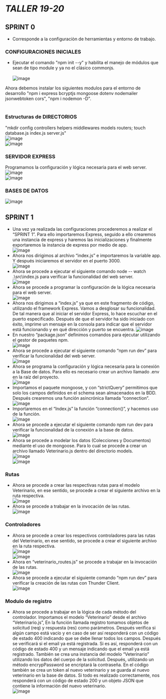 # _TALLER 19-20_ <br>

## SPRINT 0 <br>
- Corresponde a la configuraciòn  de herramientas  y entorno de trabajo.  <br>

### CONFIGURACIONES INICIALES <br>
* Ejecutar el comando  "npm init --y"  y habilita el manejo de módulos que sean de tipo module y ya no el clásico commonjs. <br><br>
![image](https://github.com/SandovalBrandon1027/veterinaria/assets/117743538/78f84cfb-76a6-4ea4-b74c-46d198a08c98) <br>

Ahora debemos instalar los siguientes modulos para el entorno de desarrollo "npm i express bcryptjs mongoose dotenv nodemailer jsonwebtoken cors", "npm i nodemon -D". <br>
<br>
### Estructuras de DIRECTORIOS <br>
"mkdir config controllers helpers middlewares models routers; touch database.js index.js server.js" <br>
![image](https://github.com/SandovalBrandon1027/veterinaria/assets/117743538/434f3750-1f52-4d0e-b9a2-314251d5c68f) <br>
![image](https://github.com/SandovalBrandon1027/veterinaria/assets/117743538/4183f405-6da0-4703-8a9d-8aba1e761892) <br>

### SERVIDOR EXPRESS <br>
Programamos la configuración y lógica necesaria para el web server. <br>
![image](https://github.com/SandovalBrandon1027/veterinaria/assets/117743538/ff5ef08f-7a52-4cf2-a28f-466a8a4a09da) <br>
![image](https://github.com/SandovalBrandon1027/veterinaria/assets/117743538/ff17c3b4-946e-4af5-9e02-6331111f0b8a) <br>

### BASES DE DATOS
![image](https://github.com/SandovalBrandon1027/veterinaria/assets/117743538/572cbd56-44c5-4223-bd6e-5f31d14f5186)

## SPRINT 1 <br>

- Una vez ya realizada las configuraciones procederemos a realizar el “SPRINT 1”. Para ello importaremos Express, seguido a ello crearemos una instancia de express y haremos las inicializaciones y finalmente exportaremos la instancia de express por medio de app. <br>
![image](https://github.com/SandovalBrandon1027/veterinaria/assets/117743120/b51745d9-08c0-4c27-bac7-6ce5b3750d39) <br>
- Ahora nos dirigimos al archivo “index.js” e importaremos la variable app. Y después iniciaremos el servidor en el puerto 3000. <br>
![image](https://github.com/SandovalBrandon1027/veterinaria/assets/117743120/ed1e55c2-0a45-4c6b-9809-25b6c5049962) <br>
- Ahora se procede a ejecutar el siguiente comando node -- watch  .\src\index.js para verificar la funcionalidad del web server. <br>
![image](https://github.com/SandovalBrandon1027/veterinaria/assets/117743120/6d9cff49-fc15-4ef5-a310-cfbc4717aec8) <br>
- Ahora se procede a programar la configuración de la lógica necesaria para el web server. <br>
![image](https://github.com/SandovalBrandon1027/veterinaria/assets/117743120/71014ba1-027e-46c5-b8b2-cbe9d960e72f) <br>
- Ahora nos dirigimos a “index.js” ya que en este fragmento de código, utilizando el framework Express. Vamos a desglosar su funcionalidad. De tal manera que al iniciar el servidor Express, lo hace escuchar en el puerto especificado. Después de que el servidor ha sido iniciado con éxito, imprime un mensaje en la consola para indicar que el servidor está funcionando y en qué dirección y puerto se encuentra.
![image](https://github.com/SandovalBrandon1027/veterinaria/assets/117743120/47687652-5acb-444e-88a7-5f91569cc608) <br>
- En nuestro “package.json” definimos comandos para ejecutar utilizando el gestor de paquetes npm. <br>
![image](https://github.com/SandovalBrandon1027/veterinaria/assets/117743120/a27a98fd-ad83-4e05-bf1a-d8607f788969) <br>
- Ahora se procede a ejecutar el siguiente comando  “npm run dev” para verificar la funcionalidad del web server. <br>
![image](https://github.com/SandovalBrandon1027/veterinaria/assets/117743120/0f174cc2-0715-4b3a-be70-7f15aa96fd24) <br>
- Ahora se programa la configuración y lógica necesaria para la conexión a la Base de datos. Para ello es necesario crear un archivo llamado .env en la raíz del proyecto. <br>
![image](https://github.com/SandovalBrandon1027/veterinaria/assets/117743120/3bf6d70e-aabf-43ef-89d3-c8e856a68997) <br>
- Importamos el paquete mongoose, y con “strictQuery” permitimos que solo los campos definidos en el schema sean almacenados en la BDD. Después crearemos una función asincrónica llamada  “connection”. <br>
![image](https://github.com/SandovalBrandon1027/veterinaria/assets/117743120/6648be8f-6d15-4129-af70-51db88e9ee23) <br>
- Importaremos en el “Index.js” la función “connection()”, y hacemos uso de la función. <br>
![image](https://github.com/SandovalBrandon1027/veterinaria/assets/117743120/dca21fd0-5f25-4be3-ae8f-20acc585a142) <br>
- Ahora se procede a ejecutar el siguiente comando  npm run dev para verificar la funcionalidad de la conexión a la base de datos. <br>
![image](https://github.com/SandovalBrandon1027/veterinaria/assets/117743120/97b5f4e2-2d68-4057-a4be-15edef6500f1) <br>
- Ahora se procede a modelar los datos (Colecciones y Documentos) mediante el uso de mongoose. Para lo cual se procede a crear un archivo llamado Veterinario.js dentro del directorio models. <br>
![image](https://github.com/SandovalBrandon1027/veterinaria/assets/117743120/0433d73e-2e4d-49c7-9915-60f7d8088367) <br>
![image](https://github.com/SandovalBrandon1027/veterinaria/assets/117743120/23c4bebd-c3dc-495a-a14a-55043252ace2) <br>
### Rutas
- Ahora se procede a crear las respectivas rutas para el modelo Veterinario, en ese sentido, se procede a crear el siguiente archivo en la ruta respectiva. <br>
![image](https://github.com/SandovalBrandon1027/veterinaria/assets/117743120/c9bbae3a-dcd9-47bb-b322-1b82db803004) <br>
- Ahora se procede a trabajar en la invocación de las rutas. <br>
![image](https://github.com/SandovalBrandon1027/veterinaria/assets/117743120/031cefc5-9da1-49d1-a366-9d58a59e1188) <br>
### Controladores
- Ahora se procede a crear los respectivos controladores para las rutas del Veterinario, en ese sentido, se procede a crear el siguiente archivo en la ruta respectiva. <br>
![image](https://github.com/SandovalBrandon1027/veterinaria/assets/117743120/22a8c143-b885-4d47-80b6-49213738e0c9) <br>
![image](https://github.com/SandovalBrandon1027/veterinaria/assets/117743120/165fff81-88ca-4d27-90bd-5c2abef2dce8) <br>
- Ahora en “veterinario_routes.js” se procede a trabajar en la invocación de las rutas. <br>
![image](https://github.com/SandovalBrandon1027/veterinaria/assets/117743120/9066892b-eb7a-479e-93dc-56c743820813) <br>
- Ahora se procede a ejecutar el siguiente comando “npm run dev” para verificar la creación de las rutas con Thunder Client. <br>
![image](https://github.com/SandovalBrandon1027/veterinaria/assets/117743120/db86abf7-9c10-49c8-8055-d6c5b9b2c32d) <br>
### Modulo de registro
- Ahora se procede a trabajar en la lógica de cada método del controlador. Importamos el modelo “Veterinario” desde el archivo “Veterinario.js”, En la función llamada registro tomamos objetos de solicitud (req) y respuesta (res) como parámetros. Después verifica si algún campo está vacío y en caso de ser así responderá con un código de estado 400 indicando que se debe llenar todos los campos. Después se verificará si el email ya está registrada. Si es así, responderá con un código de estado 400 y un mensaje indicando que el email ya está registrado. También se crea una instancia del modelo “Veterinario” utilizando los datos del cuerpo de la solicitud. Después,  utilizando un método encrypPassword se encriptará la contraseña.
En el código también se crea un token al nuevo veterinario y se guarda al nuevo veterinario en la base de datos. Si todo es realizado correctamente, nos responderá con un código de estado 200 y un objeto JSON que contiene la información del nuevo veterinario. <br>
![image](https://github.com/SandovalBrandon1027/veterinaria/assets/117743120/611bfed1-22e1-4313-9065-ed59725c2720)














